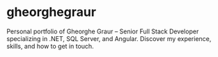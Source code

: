 # gheorghegraur
Personal portfolio of Gheorghe Graur – Senior Full Stack Developer specializing in .NET, SQL Server, and Angular. Discover my experience, skills, and how to get in touch.
